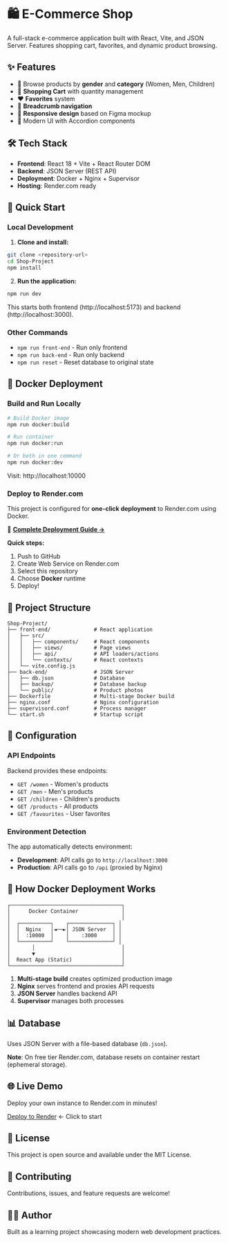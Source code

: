 # 🛍️ E-Commerce Shop

A full-stack e-commerce application built with React, Vite, and JSON Server. Features shopping cart, favorites, and dynamic product browsing.

## ✨ Features

- 👕 Browse products by **gender** and **category** (Women, Men, Children)
- 🛒 **Shopping Cart** with quantity management
- ❤️ **Favorites** system
- 🧭 **Breadcrumb navigation**
- 📱 **Responsive design** based on Figma mockup
- 🎨 Modern UI with Accordion components

## 🛠️ Tech Stack

- **Frontend**: React 18 + Vite + React Router DOM
- **Backend**: JSON Server (REST API)
- **Deployment**: Docker + Nginx + Supervisor
- **Hosting**: Render.com ready

## 🚀 Quick Start

### Local Development

1. **Clone and install:**
```bash
git clone <repository-url>
cd Shop-Project
npm install
```

2. **Run the application:**
```bash
npm run dev
```

This starts both frontend (http://localhost:5173) and backend (http://localhost:3000).

### Other Commands

- `npm run front-end` - Run only frontend
- `npm run back-end` - Run only backend
- `npm run reset` - Reset database to original state

## 🐳 Docker Deployment

### Build and Run Locally

```bash
# Build Docker image
npm run docker:build

# Run container
npm run docker:run

# Or both in one command
npm run docker:dev
```

Visit: http://localhost:10000

### Deploy to Render.com

This project is configured for **one-click deployment** to Render.com using Docker.

📖 **[Complete Deployment Guide →](./RENDER_DEPLOYMENT.md)**

**Quick steps:**
1. Push to GitHub
2. Create Web Service on Render.com
3. Select this repository
4. Choose **Docker** runtime
5. Deploy!

## 📁 Project Structure

```
Shop-Project/
├── front-end/              # React application
│   ├── src/
│   │   ├── components/     # React components
│   │   ├── views/          # Page views
│   │   ├── api/            # API loaders/actions
│   │   └── contexts/       # React contexts
│   └── vite.config.js
├── back-end/               # JSON Server
│   ├── db.json             # Database
│   ├── backup/             # Database backup
│   └── public/             # Product photos
├── Dockerfile              # Multi-stage Docker build
├── nginx.conf              # Nginx configuration
├── supervisord.conf        # Process manager
└── start.sh                # Startup script
```

## 🔧 Configuration

### API Endpoints

Backend provides these endpoints:
- `GET /women` - Women's products
- `GET /men` - Men's products
- `GET /children` - Children's products
- `GET /products` - All products
- `GET /favourites` - User favorites

### Environment Detection

The app automatically detects environment:
- **Development**: API calls go to `http://localhost:3000`
- **Production**: API calls go to `/api` (proxied by Nginx)

## 🎯 How Docker Deployment Works

```
┌────────────────────────────────────┐
│      Docker Container              │
│                                    │
│  ┌──────────┐    ┌──────────────┐ │
│  │  Nginx   │◄──►│ JSON Server  │ │
│  │  :10000  │    │    :3000     │ │
│  └──────────┘    └──────────────┘ │
│       │                            │
│       ▼                            │
│  React App (Static)                │
└────────────────────────────────────┘
```

1. **Multi-stage build** creates optimized production image
2. **Nginx** serves frontend and proxies API requests
3. **JSON Server** handles backend API
4. **Supervisor** manages both processes

## 📊 Database

Uses JSON Server with a file-based database (`db.json`). 

**Note**: On free tier Render.com, database resets on container restart (ephemeral storage).

## 🌐 Live Demo

Deploy your own instance to Render.com in minutes!

[Deploy to Render](https://render.com) ← Click to start

## 📝 License

This project is open source and available under the MIT License.

## 🤝 Contributing

Contributions, issues, and feature requests are welcome!

## 👨‍💻 Author

Built as a learning project showcasing modern web development practices.
